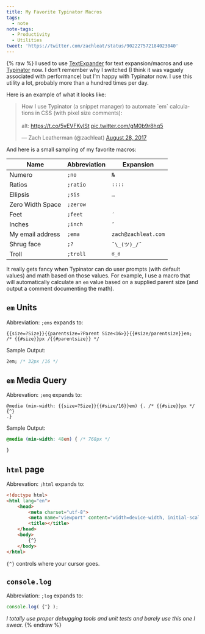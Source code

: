 ```yaml
---
title: My Favorite Typinator Macros
tags:
  - note
note-tags:
  - Productivity
  - Utilities
tweet: 'https://twitter.com/zachleat/status/902227572184023040'
---
```

{% raw %}
I used to use [TextExpander](https://textexpander.com/) for text expansion/macros and use [Typinator](https://www.ergonis.com/products/typinator/) now. I don’t remember why I switched (I think it was vaguely associated with performance) but I’m happy with Typinator now. I use this utility a lot, probably more than a hundred times per day.

Here is an example of what it looks like:

<blockquote class="twitter-tweet" data-lang="en"><p lang="en" dir="ltr">How I use Typinator (a snippet manager) to automate `em` calculations in CSS (with pixel size comments):<br><br>alt: <a href="https://t.co/5vEVFKylSt">https://t.co/5vEVFKylSt</a> <a href="https://t.co/gM0b9r8hq5">pic.twitter.com/gM0b9r8hq5</a></p>&mdash; Zach Leatherman (@zachleat) <a href="https://twitter.com/zachleat/status/902227572184023040?ref_src=twsrc%5Etfw">August 28, 2017</a></blockquote>

And here is a small sampling of my favorite macros:

| Name | Abbreviation | Expansion |
| - | - | - |
| Numero | `;no` | `№` |
| Ratios | `;ratio` | `∶∶∶∶` |
| Ellipsis | `;sis` | `…` |
| Zero Width Space | `;zerow` | `​` |
| Feet | `;feet` | `′` |
| Inches | `;inch` | `″` |
| My email address | `;ema` | `zach@zachleat.com` |
| Shrug face | `;?` | `¯\_(ツ)_/¯` |
| Troll | `;troll` | `ಠ_ಠ` |

It really gets fancy when Typinator can do user prompts (with default values) and math based on those values. For example, I use a macro that will automatically calculate an `em` value based on a supplied parent size (and output a comment documenting the math).

## `em` Units

Abbreviation: `;ems` expands to:

```
{{size=?Size}}{{parentsize=?Parent Size<16>}}{{#size/parentsize}}em; /* {{#size}}px /{{#parentsize}} */
```

Sample Output:

```css
2em; /* 32px /16 */
```

## `em` Media Query

Abbrevation: `;emq` expands to:

```
@media (min-width: {{size=?Size}}{{#size/16}}em) {. /* {{#size}}px */
{^}
.}
```

Sample Output:

```css
@media (min-width: 48em) { /* 768px */

}
```

## `html` page

Abbrevation: `;html` expands to:

```html
<!doctype html>
<html lang="en">
    <head>
        <meta charset="utf-8">
        <meta name="viewport" content="width=device-width, initial-scale=1.0">
        <title></title>
    </head>
    <body>
        {^}
    </body>
</html>
```

`{^}` controls where your cursor goes.

## `console.log`

Abbreviation: `;log` expands to:

```js
console.log( {^} );
```

_I totally use proper debugging tools and unit tests and barely use this one I swear._
{% endraw %}